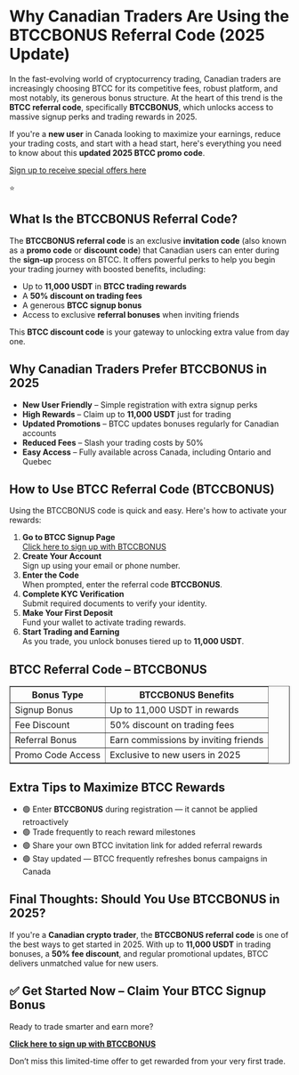 
<h1>Why Canadian Traders Are Using the BTCCBONUS Referral Code (2025 Update)</h1>

<p>In the fast-evolving world of cryptocurrency trading, Canadian traders are increasingly choosing BTCC for its competitive fees, robust platform, and most notably, its generous bonus structure. At the heart of this trend is the <strong>BTCC referral code</strong>, specifically <strong>BTCCBONUS</strong>, which unlocks access to massive signup perks and trading rewards in 2025.</p>

<p>If you're a <strong>new user</strong> in Canada looking to maximize your earnings, reduce your trading costs, and start with a head start, here's everything you need to know about this <strong>updated 2025 BTCC promo code</strong>.</p>
<p><a href="https://partner.btcc.com/us/c/BTCCBONUS/9303" target="_blank">Sign up to receive special offers here</a></p

<img src="https://images.mirror-media.xyz/publication-images/Poz8BlB9BgSoA-3eFI7xG.png?height=500&amp;width=1000" decoding="async" data-nimg="fill" class="css-xah9so" style="position: absolute; inset: 0px; box-sizing: border-box; padding: 0px; border: none; margin: auto; display: block; width: 0px; height: 0px; min-width: 100%; max-width: 100%; min-height: 100%; max-height: 100%;">⭐ 
<h2>What Is the BTCCBONUS Referral Code?</h2>

<p>The <strong>BTCCBONUS referral code</strong> is an exclusive <strong>invitation code</strong> (also known as a <strong>promo code</strong> or <strong>discount code</strong>) that Canadian users can enter during the <strong>sign-up</strong> process on BTCC. It offers powerful perks to help you begin your trading journey with boosted benefits, including:</p>

<ul>
<li>Up to <strong>11,000 USDT</strong> in <strong>BTCC trading rewards</strong></li>
<li>A <strong>50% discount on trading fees</strong></li>
<li>A generous <strong>BTCC signup bonus</strong></li>
<li>Access to exclusive <strong>referral bonuses</strong> when inviting friends</li>
</ul>

<p>This <strong>BTCC discount code</strong> is your gateway to unlocking extra value from day one.</p>

<h2>Why Canadian Traders Prefer BTCCBONUS in 2025</h2>

<ul>
<li><strong>New User Friendly</strong> – Simple registration with extra signup perks</li>
<li><strong>High Rewards</strong> – Claim up to <strong>11,000 USDT</strong> just for trading</li>
<li><strong>Updated Promotions</strong> – BTCC updates bonuses regularly for Canadian accounts</li>
<li><strong>Reduced Fees</strong> – Slash your trading costs by 50%</li>
<li><strong>Easy Access</strong> – Fully available across Canada, including Ontario and Quebec</li>
</ul>

<h2>How to Use BTCC Referral Code (BTCCBONUS)</h2>

<p>Using the BTCCBONUS code is quick and easy. Here's how to activate your rewards:</p>

<ol>
<li><strong>Go to BTCC Signup Page</strong><br>
<a href="https://partner.btcc.com/us/c/BTCCBONUS/9303" target="_blank">Click here to sign up with BTCCBONUS</a></li>
<li><strong>Create Your Account</strong><br>
Sign up using your email or phone number.</li>
<li><strong>Enter the Code</strong><br>
When prompted, enter the referral code <strong>BTCCBONUS</strong>.</li>
<li><strong>Complete KYC Verification</strong><br>
Submit required documents to verify your identity.</li>
<li><strong>Make Your First Deposit</strong><br>
Fund your wallet to activate trading rewards.</li>
<li><strong>Start Trading and Earning</strong><br>
As you trade, you unlock bonuses tiered up to <strong>11,000 USDT</strong>.</li>
</ol>

<h2>BTCC Referral Code – BTCCBONUS</h2>

<table border="1" cellpadding="8" cellspacing="0">
<thead>
<tr><th>Bonus Type</th><th>BTCCBONUS Benefits</th></tr>
</thead>
<tbody>
<tr><td>Signup Bonus</td><td>Up to 11,000 USDT in rewards</td></tr>
<tr><td>Fee Discount</td><td>50% discount on trading fees</td></tr>
<tr><td>Referral Bonus</td><td>Earn commissions by inviting friends</td></tr>
<tr><td>Promo Code Access</td><td>Exclusive to new users in 2025</td></tr>
</tbody>
</table>

<h2>Extra Tips to Maximize BTCC Rewards</h2>

<ul>
<li>🟢 Enter <strong>BTCCBONUS</strong> during registration — it cannot be applied retroactively</li>
<li>🟢 Trade frequently to reach reward milestones</li>
<li>🟢 Share your own BTCC invitation link for added referral rewards</li>
<li>🟢 Stay updated — BTCC frequently refreshes bonus campaigns in Canada</li>
</ul>

<h2>Final Thoughts: Should You Use BTCCBONUS in 2025?</h2>

<p>If you're a <strong>Canadian crypto trader</strong>, the <strong>BTCCBONUS referral code</strong> is one of the best ways to get started in 2025. With up to <strong>11,000 USDT</strong> in trading bonuses, a <strong>50% fee discount</strong>, and regular promotional updates, BTCC delivers unmatched value for new users.</p>

<h2>✅ Get Started Now – Claim Your BTCC Signup Bonus</h2>

<p>Ready to trade smarter and earn more?</p>

<p><a href="https://partner.btcc.com/us/c/BTCCBONUS/9303" target="_blank"><strong>Click here to sign up with BTCCBONUS</strong></a></p>

<p>Don’t miss this limited-time offer to get rewarded from your very first trade.</p>

</body>
</html>

